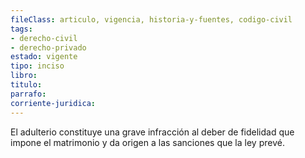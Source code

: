 ```yaml
---
fileClass: articulo, vigencia, historia-y-fuentes, codigo-civil
tags:
- derecho-civil
- derecho-privado
estado: vigente
tipo: inciso
libro:
titulo:
parrafo:
corriente-juridica:
---
```

El adulterio constituye una grave infracción al deber de fidelidad que impone el matrimonio y da origen a las sanciones que la ley prevé.